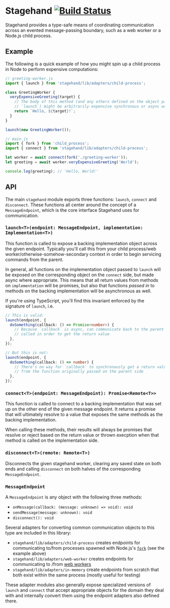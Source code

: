 # Stagehand [![Build Status](https://travis-ci.com/dfreeman/stagehand.svg?branch=master)](https://travis-ci.com/dfreeman/stagehand)

Stagehand provides a type-safe means of coordinating communication across an evented message-passing boundary, such as a web worker or a Node.js child process.

## Example

The following is a quick example of how you might spin up a child process in Node to perform expensive computations:

```ts
// greeting-worker.js
import { launch } from 'stagehand/lib/adapters/child-process';

class GreetingWorker {
  veryExpensiveGreeting(target) {
    // The body of this method (and any others defined on the object passed to
    // `launch`) might be arbitrarily expensive synchronous or async work.
    return `Hello, ${target}!`;
  }
}

launch(new GreetingWorker());
```

```ts
// main.js
import { fork } from 'child_process';
import { connect } from 'stagehand/lib/adapters/child-process';

let worker = await connect(fork('./greeting-worker'));
let greeting = await worker.veryExpensiveGreeting('World');

console.log(greeting); // 'Hello, World!'
```

## API

The main `stagehand` module exports three functions: `launch`, `connect` and `disconnect`. These functions all center around the concept of a `MessageEndpoint`, which is the core interface Stagehand uses for communication.

### `launch<T>(endpoint: MessageEndpoint, implementation: Implementation<T>)`

This function is called to expose a backing implementation object across the given endpoint. Typically you'll call this from your child process/web worker/otherwise-somehow-secondary context in order to begin servicing commands from the parent.

In general, all functions on the implementation object passed to `launch` will be exposed on the corresponding object on the `connect` side, but made async where appropriate. This means that all return values from methods on `implementation` will be promises, but also that functions _passed in_ to methods on the backing implementation will be asynchronous as well.

If you're using TypeScript, you'll find this invariant enforced by the signature of `launch`, i.e.

```ts
// This is valid:
launch(endpoint, {
  doSomething(callback: () => Promise<number>) {
    // Because `callback` is async, can communicate back to the parent when
    // called in order to get the return value
  },
});

// But this is not:
launch(endpoint, {
  doSomething(callback: () => number) {
    // There's no way for `callback` to synchronously get a return value
    // from the function originally passed on the parent side
  },
});
```

### `connect<T>(endpoint: MessageEndpoint): Promise<Remote<T>>`

This function is called to connect to a backing implementation that was set up on the other end of the given message endpoint. It returns a promise that will ultimately resolve to a value that exposes the same methods as the backing implementation.

When calling these methods, their results will always be promises that resolve or reject based on the return value or thrown execption when that method is called on the implementation side.

### `disconnect<T>(remote: Remote<T>)`

Disconnects the given stagehand worker, clearing any saved state on both ends and calling `disconnect` on both halves of the corresponding `MessageEndpoint`.

### `MessageEndpoint`

A `MessageEndpoint` is any object with the following three methods:

- `onMessage(callback: (message: unknown) => void): void`
- `sendMessage(message: unknown): void`
- `disconnect(): void`

Several adapters for converting common communication objects to this type are included in this library:

- `stagehand/lib/adapters/child-process` creates endpoints for communicating to/from processes spawned with Node.js's [`fork`](https://nodejs.org/api/child_process.html#child_process_child_process_fork_modulepath_args_options) (see the example above)
- `stagehand/lib/adapters/web-worker` creates endpoints for communicating to /from [web workers](https://developer.mozilla.org/en-US/docs/Web/API/Web_Workers_API)
- `stagehand/lib/adapters/in-memory` create endpoints from scratch that both exist within the same process (mostly useful for testing)

These adapter modules also generally expose specialized versions of `launch` and `connect` that accept appropriate objects for the domain they deal with and internally convert them using the endpoint adapters also defined there.
